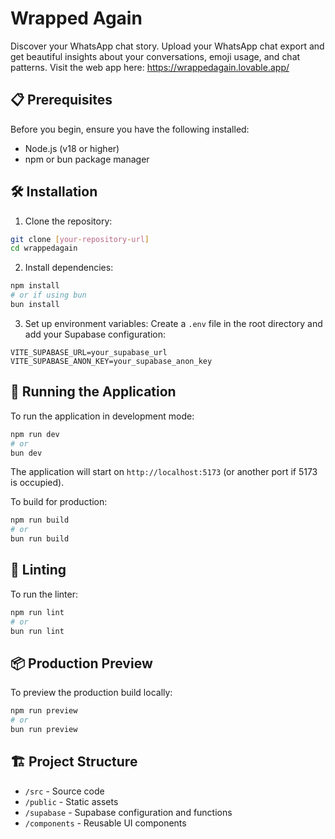 # Wrapped Again

Discover your WhatsApp chat story. 
Upload your WhatsApp chat export and get beautiful insights about your conversations, emoji usage, and chat patterns. 
Visit the web app here: https://wrappedagain.lovable.app/

## 📋 Prerequisites

Before you begin, ensure you have the following installed:
- Node.js (v18 or higher)
- npm or bun package manager

## 🛠 Installation

1. Clone the repository:
```bash
git clone [your-repository-url]
cd wrappedagain
```

2. Install dependencies:
```bash
npm install
# or if using bun
bun install
```

3. Set up environment variables:
Create a `.env` file in the root directory and add your Supabase configuration:
```env
VITE_SUPABASE_URL=your_supabase_url
VITE_SUPABASE_ANON_KEY=your_supabase_anon_key
```

## 🚀 Running the Application

To run the application in development mode:

```bash
npm run dev
# or
bun dev
```

The application will start on `http://localhost:5173` (or another port if 5173 is occupied).

To build for production:

```bash
npm run build
# or
bun run build
```

## 🧪 Linting

To run the linter:

```bash
npm run lint
# or
bun run lint
```

## 📦 Production Preview

To preview the production build locally:

```bash
npm run preview
# or
bun run preview
```

## 🏗 Project Structure

- `/src` - Source code
- `/public` - Static assets
- `/supabase` - Supabase configuration and functions
- `/components` - Reusable UI components
